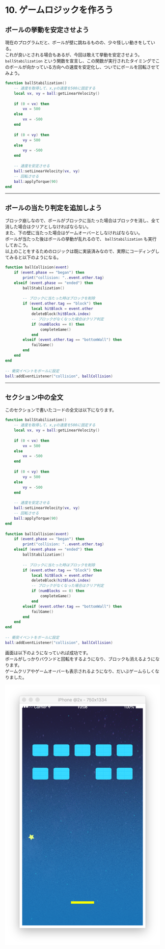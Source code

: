 # 10. ゲームロジックを作ろう

## ボールの挙動を安定させよう
現在のプログラムだと、ボールが壁に跳ねるものの、少々怪しい動きをしている。  
これが良いとされる場合もあるが、今回は敢えて挙動を安定させよう。  
`ballStabilization` という関数を宣言し、この関数が実行されたタイミングでこのボールが向かっている方向への速度を安定化し、ついでにボールを回転させてみよう。

```lua
function ballStabilization()
    -- 速度を取得して、x,yの速度を500に固定する
    local vx, vy = ball:getLinearVelocity()
        
    if (0 < vx) then
        vx = 500
    else
        vx = -500
    end

    if (0 < vy) then
        vy = 500
    else
        vy = -500
    end
    
    -- 速度を安定させる
    ball:setLinearVelocity(vx, vy)
    -- 回転させる
    ball:applyTorque(90)
end
```

- - -

## ボールの当たり判定を追加しよう
ブロック崩しなので、ボールがブロックに当たった場合はブロックを消し、全て消した場合はクリアとしなければならない。  
また、下の壁に当たった場合はゲームオーバーとしなければならない。  
ボールが当たった後はボールの挙動が乱れるので、 `ballStabilization` も実行しておこう。  
以上のことをするためのロジックは既に実装済みなので、実際にコーディングしてみると以下のようになる。

```lua
function ballCollision(event)
    if (event.phase == "began") then
        print("collision: "..event.other.tag)
    elseif (event.phase == "ended") then
        ballStabilization()

        -- ブロックに当たった時はブロックを削除
        if (event.other.tag == "block") then
            local hitBlock = event.other
            deleteBlock(hitBlock.index)
            -- ブロックがなくなった場合はクリア判定
            if (numBlocks == 0) then
                completeGame()
            end
        elseif (event.other.tag == "bottomWall") then
            failGame()
        end
    end
end

-- 衝突イベントをボールに設定
ball:addEventListener("collision", ballCollision)
```

- - -

## セクション中の全文
このセクションで書いたコードの全文は以下になります。

```lua
function ballStabilization()
    -- 速度を取得して、x,yの速度を500に固定する
    local vx, vy = ball:getLinearVelocity()
        
    if (0 < vx) then
        vx = 500
    else
        vx = -500
    end

    if (0 < vy) then
        vy = 500
    else
        vy = -500
    end
    
    -- 速度を安定させる
    ball:setLinearVelocity(vx, vy)
    -- 回転させる
    ball:applyTorque(90)
end

function ballCollision(event)
    if (event.phase == "began") then
        print("collision: "..event.other.tag)
    elseif (event.phase == "ended") then
        ballStabilization()

        -- ブロックに当たった時はブロックを削除
        if (event.other.tag == "block") then
            local hitBlock = event.other
            deleteBlock(hitBlock.index)
            -- ブロックがなくなった場合はクリア判定
            if (numBlocks == 0) then
                completeGame()
            end
        elseif (event.other.tag == "bottomWall") then
            failGame()
        end
    end
end

-- 衝突イベントをボールに設定
ball:addEventListener("collision", ballCollision)
```

画面は以下のようになっていれば成功です。  
ボールがしっかりバウンドと回転をするようになり、ブロックも消えるようになります。  
ゲームクリアやゲームオーバーも表示されるようになり、だいぶゲームらしくなりました。

![](./image/execBreakoutSample9.png)
